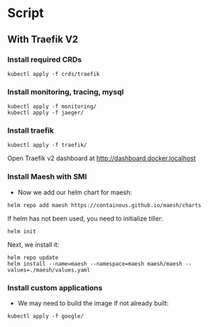 
# Script

## With Traefik V2

### Install required CRDs

```shell
kubectl apply -f crds/traefik
```

### Install monitoring, tracing, mysql 

```shell
kubectl apply -f monitoring/
kubectl apply -f jaeger/
```

### Install traefik

```shell
kubectl apply -f traefik/
```

Open Traefik v2 dashboard at <http://dashboard.docker.localhost>

### Install Maesh with SMI

- Now we add our helm chart for maesh:

```shell
helm repo add maesh https://containous.github.io/maesh/charts
```

If helm has not been used, you need to initialize tiller:

```shell
helm init
```

Next, we install it:

```shell
helm repo update
helm install --name=maesh --namespace=maesh maesh/maesh --values=./maesh/values.yaml
```

### Install custom applications

- We may need to build the image if not already built:

```shell
kubectl apply -f google/
```

